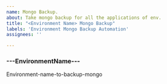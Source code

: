 ```yaml
---
name: Mongo Backup.
about: Take mongo backup for all the applications of env.
title: "<Environment Name> Mongo Backup"
labels: 'Environment Mongo Backup Automation'
assignees: ''

---
```


<!--- 

### Detailed Information on template fields to be entered by the user :
         
 |      Template Fields              |                Description                  |                                                                                             | 
 | --------------------------------- | ------------------------------------------- |
 | EnvironmentName                   | Name of the environment being mongo backed up   |

--->
  
<!---  Name of the environment to backup mongo. -->
<!--- Note: To be entered by the user. -->
<!--- Environment Name that can be used to fill the information below: dev1-aws-oregon,dev2-fra,test-fra,test4-fra,test1-aws-montreal,pre-prod-wdc,shared-prod-pre-prod-fra,prod-syd,prod-tok,prod-fra,prod-wdc,prod-test-fra,prod1-fra,vodafone-prod,vodafone-stage,vodafone-prod-lon,anthem-prod,hapag-lloyd-prod,ericsson-prod -->

### ---EnvironmentName---

Environment-name-to-backup-mongo
